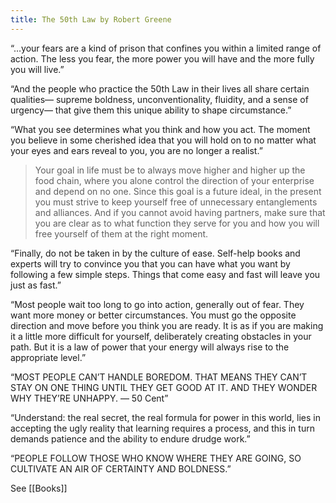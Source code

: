 ```yaml
---
title: The 50th Law by Robert Greene 
---
```


“…your fears are a kind of prison that confines you within a limited range of action. The less you fear, the more power you will have and the more fully you will live.”

“And the people who practice the 50th Law in their lives all share certain qualities— supreme boldness, unconventionality, fluidity, and a sense of urgency— that give them this unique ability to shape circumstance.”

“What you see determines what you think and how you act. The moment you believe in some cherished idea that you will hold on to no matter what your eyes and ears reveal to you, you are no longer a realist.”

> Your goal in life must be to always move higher and higher up the food chain, where you alone control the direction of your enterprise and depend on no one. Since this goal is a future ideal, in the present you must strive to keep yourself free of unnecessary entanglements and alliances. And if you cannot avoid having partners, make sure that you are clear as to what function they serve for you and how you will free yourself of them at the right moment.

“Finally, do not be taken in by the culture of ease. Self-help books and experts will try to convince you that you can have what you want by following a few simple steps. Things that come easy and fast will leave you just as fast.”

“Most people wait too long to go into action, generally out of fear. They want more money or better circumstances. You must go the opposite direction and move before you think you are ready. It is as if you are making it a little more difficult for yourself, deliberately creating obstacles in your path. But it is a law of power that your energy will always rise to the appropriate level.”

“MOST PEOPLE CAN’T HANDLE BOREDOM. THAT MEANS THEY CAN’T STAY ON ONE THING UNTIL THEY GET GOOD AT IT. AND THEY WONDER WHY THEY’RE UNHAPPY. — 50 Cent”

“Understand: the real secret, the real formula for power in this world, lies in accepting the ugly reality that learning requires a process, and this in turn demands patience and the ability to endure drudge work.”

“PEOPLE FOLLOW THOSE WHO KNOW WHERE THEY ARE GOING, SO CULTIVATE AN AIR OF CERTAINTY AND BOLDNESS.”

See [[Books]]
